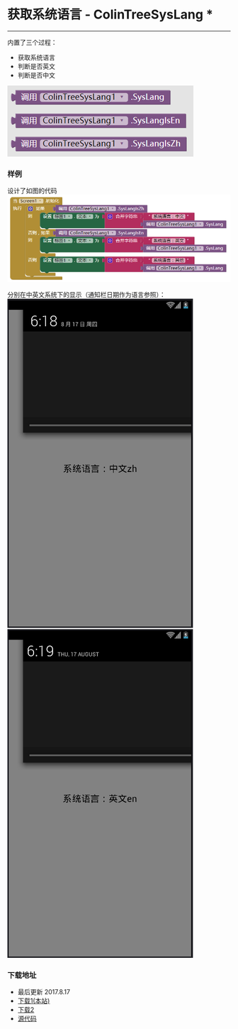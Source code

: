# 获取系统语言 - ColinTreeSysLang *

---

内置了三个过程：
* 获取系统语言
* 判断是否英文
* 判断是否中文

![](../images/ColinTreeSysLang/block.png)

### 样例
设计了如图的代码  
![](../images/ColinTreeSysLang/testCode.png)

分别在中英文系统下的显示（通知栏日期作为语言参照）：
![](../images/ColinTreeSysLang/zhScreenshot.png) ![](../images/ColinTreeSysLang/enScreenshot.png)

### 下载地址
* 最后更新 2017.8.17
* <a href="/aix/cn.colintree.aix.ColinTreeSysLang.aix" target="_blank">下载1(本站)</a>
* [下载2](https://raw.githubusercontent.com/OpenSourceAIX/ColinTreeSysLang/master/cn.colintree.aix.ColinTreeSysLang.aix)
* [源代码](https://github.com/OpenSourceAIX/ColinTreeSysLang)
